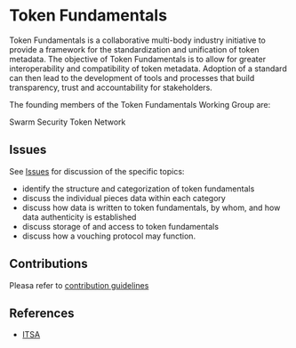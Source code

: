 # Token Fundamentals

Token Fundamentals is a collaborative multi-body industry initiative to provide a framework for the standardization and unification of token metadata. The objective of Token Fundamentals is to allow for greater interoperability  and compatibility of token metadata. Adoption of a standard can then lead to the development of tools and processes that build transparency, trust and accountability for stakeholders.

The founding members of the Token Fundamentals Working Group are:

Swarm
Security Token Network

## Issues
See [Issues](https://github.com/TokenFundamentalsWorkingGroup/TokenFundamentals/issues) for discussion of the specific topics:

* identify the structure and categorization of token fundamentals
* discuss the individual pieces data within each category
* discuss how data is written to token fundamentals, by whom, and how data authenticity is established
* discuss storage of and access to token fundamentals
* discuss how a vouching protocol may function.


## Contributions
Pleasa refer to [contribution guidelines](CONTRIBUTING.md)

## References

* [ITSA](https://drive.google.com/file/d/1H-driPAlyS6sb2OfgMRJJxJOFiMo_vcq/view)
